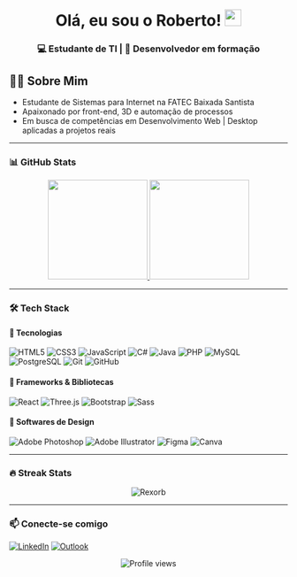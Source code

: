 <h1 align="center">
  Olá, eu sou o Roberto!
  <img src="https://media.giphy.com/media/hvRJCLFzcasrR4ia7z/giphy.gif" width="30">
</h1>

<h3 align="center">💻 Estudante de TI | 🚀 Desenvolvedor em formação</h3>


## 👨‍💻 Sobre Mim
- Estudante de Sistemas para Internet na FATEC Baixada Santista  
- Apaixonado por front-end, 3D e automação de processos  
- Em busca de competências em Desenvolvimento Web | Desktop aplicadas a projetos reais 

---

### 📊 GitHub Stats

<div align="center">
  <a href="https://github.com/Rexorb">
    <img height="180em" src="https://github-readme-stats.vercel.app/api?username=Rexorb&show_icons=true&theme=vision-friendly-dark&include_all_commits=true&count_private=true" />
    <img height="180em" src="https://github-readme-stats.vercel.app/api/top-langs/?username=Rexorb&layout=compact&langs_count=7&theme=vision-friendly-dark" />
  </a>
</div>

---

### 🛠️ Tech Stack

#### 🧰 Tecnologias

![HTML5](https://img.shields.io/badge/-HTML5-E34F26?style=flat-square&logo=html5&logoColor=white)
![CSS3](https://img.shields.io/badge/-CSS3-1572B6?style=flat-square&logo=css3)
![JavaScript](https://img.shields.io/badge/-JavaScript-F7DF1E?style=flat-square&logo=javascript&logoColor=black)
![C#](https://img.shields.io/badge/-C%23-239120?style=flat-square&logo=c-sharp&logoColor=white)
![Java](https://img.shields.io/badge/-Java-007396?style=flat-square&logo=java&logoColor=white)
![PHP](https://img.shields.io/badge/-PHP-777BB4?style=flat-square&logo=php&logoColor=white)
![MySQL](https://img.shields.io/badge/-MySQL-4479A1?style=flat-square&logo=mysql&logoColor=white)
![PostgreSQL](https://img.shields.io/badge/-PostgreSQL-336791?style=flat-square&logo=postgresql&logoColor=white)
![Git](https://img.shields.io/badge/-Git-F05032?style=flat-square&logo=git&logoColor=white)
![GitHub](https://img.shields.io/badge/-GitHub-181717?style=flat-square&logo=github&logoColor=white)

#### 🧱 Frameworks & Bibliotecas

![React](https://img.shields.io/badge/-React-61DAFB?style=flat-square&logo=react&logoColor=black)
![Three.js](https://img.shields.io/badge/-Three.js-000000?style=flat-square&logo=three.js&logoColor=white)
![Bootstrap](https://img.shields.io/badge/-Bootstrap-7952B3?style=flat-square&logo=bootstrap&logoColor=white)
![Sass](https://img.shields.io/badge/-Sass-CC6699?style=flat-square&logo=sass&logoColor=white)

#### 🎨 Softwares de Design

![Adobe Photoshop](https://img.shields.io/badge/-Photoshop-31A8FF?style=flat-square&logo=adobephotoshop&logoColor=white)
![Adobe Illustrator](https://img.shields.io/badge/-Illustrator-FF9A00?style=flat-square&logo=adobeillustrator&logoColor=white)
![Figma](https://img.shields.io/badge/-Figma-F24E1E?style=flat-square&logo=figma&logoColor=white)
![Canva](https://img.shields.io/badge/-Canva-00C4CC?style=flat-square&logo=canva&logoColor=white)


---

### 🔥 Streak Stats

<p align="center">
  <img src="https://github-readme-streak-stats.herokuapp.com/?user=Rexorb&theme=vision-friendly-dark" alt="Rexorb" />
</p>

---

### 📫 Conecte-se comigo

[![LinkedIn](https://img.shields.io/badge/-LinkedIn-0077B5?style=for-the-badge&logo=linkedin&logoColor=white)](https://www.linkedin.com/in/roberto-henrique/)
[![Outlook](https://img.shields.io/badge/Outlook-0078D4?style=for-the-badge&logo=microsoft-outlook&logoColor=white)](mailto:roberto.henriqsantos@outlook.com)

<p align="center">
  <img src="https://komarev.com/ghpvc/?username=Rexorb&color=blueviolet" alt="Profile views" />
</p>
